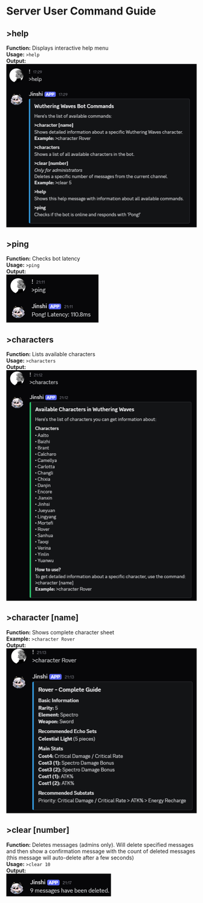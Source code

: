 # Server User Command Guide

## >help
**Function:** Displays interactive help menu  
**Usage:** `>help`  
**Output:**  
![Help-command](assets/help-command.png)

## >ping  
**Function:** Checks bot latency  
**Usage:** `>ping`  
**Output:**  
![Ping-command](assets/ping.png)

## >characters  
**Function:** Lists available characters  
**Usage:** `>characters`  
**Output:**  
![character-list](assets/character-list.png)

## >character [name]  
**Function:** Shows complete character sheet  
**Example:** `>character Rover`  
**Output:**   
![character-example](assets/character-example.png)

## >clear [number]
**Function:** Deletes messages (admins only). Will delete specified messages and then show a confirmation message with the count of deleted messages (this message will auto-delete after a few seconds)  
**Usage:** `>clear 10`  
**Output:**  
![clear](assets/clear.png)